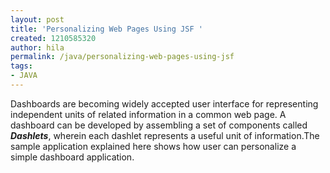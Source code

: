```yaml
---
layout: post
title: 'Personalizing Web Pages Using JSF '
created: 1210585320
author: hila
permalink: /java/personalizing-web-pages-using-jsf
tags:
- JAVA
---
```

<p><span class="thmr_call" id="thmr_42"><span class="thmr_call" id="thmr_6"><p>Dashboards are becoming widely accepted user interface for representing independent units of related information in a common web page. A dashboard can be developed by assembling a set of components called <strong><em>Dashlets</em></strong>, wherein each dashlet represents a useful unit of information.The sample application explained here shows how user can personalize a simple dashboard application.</p></span></span></p>
